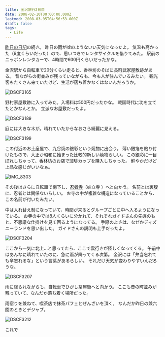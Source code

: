 ```yaml
---
title: 金沢旅行2日目
date: 2008-02-10T00:00:00.000Z
lastmod: 2008-03-05T04:56:53.000Z
draft: false
tags:
  - Life
---
```


[昨日の日記](/posts/20080209/p01)の続き。 昨日の雨が嘘のようないい天気になったよ。 気温も高かった（9度くらいだった）ので、思いつきでレンタサイクルを借りてみた。 駅前のニッポンレンタカーで、4時間で600円くらいだったかな。

金沢駅から自転車で20分くらい走ると、香林坊のそばに長町武家屋敷跡がある。 昔ながらの街並みが残っていながらも、今も人が住んでいるみたい。 観光客もたくさん来ていたけど、生活が落ち着かなくはないんだろうか。

![DSCF3165](@/assets/flickr/2273939837.jpg "DSCF3165")

野村家屋敷跡に入ってみた。入場料は500円だったかな。 戦国時代に功を立てたとかなんとか。 立派なお屋敷だったよ。

![DSCF3189](@/assets/flickr/2274733624.jpg "DSCF3189")

庭には大きな木が。晴れていたからなおさら綺麗に見える。

![DSCF3199](@/assets/flickr/2273941117.jpg "DSCF3199")

この付近のお土産屋で、九谷焼の銀彩という焼物に出会う。 薄い銀箔を貼り付けたもので、大正か昭和に始まった比較的新しい焼物らしい。 この銀彩に一目ぼれしちゃって、香林坊のお店で珈琲カップを購入しちゃった。 鮮やかだけど上品な感じがいいなぁ。

![IMG_8303](@/assets/flickr/2277460792.jpg "IMG_8303")

その後はさらに自転車で南下し、[忍者寺](http://www.nikkeibp.co.jp/style/life/joy/one_day_trip/050420_ninja/)（妙立寺 ）へと向かう。 名前とは裏腹に、忍者とは関係ないらしい。 お寺の中が複雑な構造になっていることから、この名前が付いたみたい。

中は入れ替え制になっていて、時間が来るとグループごとに中へ入るようになっている。 お寺の中では8人くらいに分かれて、それぞれガイドさんの先導のもと、不思議な仕掛けを見て回るようになってる。 手際のよさは、なぜかディズニーランドを思い出した。 ガイドさんの説明も上手だったよ。

![DSCF3204](@/assets/flickr/2274735492.jpg "DSCF3204")

ここから一気に北上…と思ってたら、ここで雲行きが怪しくなってくる。 午前中はあんなに晴れていたのに、急に雨が降ってくる次第。 金沢には「弁当忘れても傘忘れるな」という言葉があるらしい。 それだけ天気が変わりやすいんだろうな。

![DSCF3207](@/assets/flickr/2273942953.jpg "DSCF3207")

雨に降られながらも、自転車でひがし茶屋街へと向かう。 ここも昔の町並みが残っていて、なんだか落ち着く場所だった。

雨宿りを兼ねて、喫茶店で抹茶パフェとぜんざいを頂く。 なんだか昨日の兼六園のときとデジャブ。

![DSCF3212](@/assets/flickr/2273943881.jpg "DSCF3212")

これで
